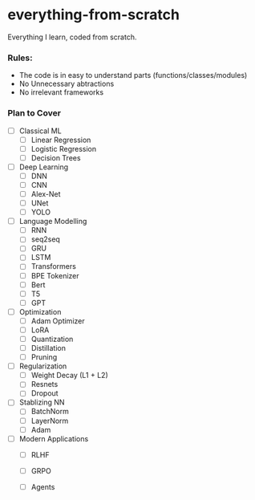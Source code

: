 # everything-from-scratch
Everything I learn, coded from scratch. 


### Rules:

- The code is in easy to understand parts (functions/classes/modules)
- No Unnecessary abtractions 
- No irrelevant frameworks


### Plan to Cover

- [ ] Classical ML
  - [ ] Linear Regression 
  - [ ] Logistic Regression
  - [ ] Decision Trees

- [ ] Deep Learning
  - [ ] DNN
  - [ ] CNN
  - [ ] Alex-Net
  - [ ] UNet
  - [ ] YOLO
- [ ] Language Modelling
  - [ ] RNN
  - [ ] seq2seq
  - [ ] GRU
  - [ ] LSTM
  - [ ] Transformers
  - [ ] BPE Tokenizer
  - [ ] Bert
  - [ ] T5
  - [ ] GPT
- [ ] Optimization
  - [ ] Adam Optimizer
  - [ ] LoRA
  - [ ] Quantization
  - [ ] Distillation
  - [ ] Pruning
- [ ] Regularization
  - [ ] Weight Decay (L1 + L2)
  - [ ] Resnets
  - [ ] Dropout
- [ ] Stablizing NN
  - [ ] BatchNorm
  - [ ] LayerNorm
  - [ ] Adam
- [ ] Modern Applications
  - [ ] RLHF
  - [ ] GRPO
  - [ ] Agents
  
  
  
  
